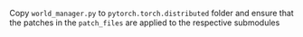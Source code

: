 Copy `world_manager.py` to `pytorch.torch.distributed` folder and ensure that the patches in the `patch_files` are applied to the respective submodules
